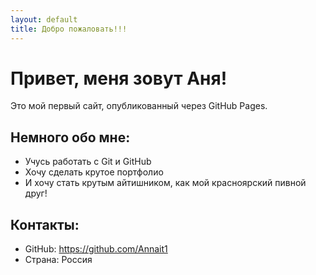 ```yaml
---
layout: default
title: Добро пожаловать!!!
---
```


# Привет, меня зовут Аня!

Это мой первый сайт, опубликованный через GitHub Pages.

## Немного обо мне:
- Учусь работать с Git и GitHub
- Хочу сделать крутое портфолио
- И хочу стать крутым айтишником, как мой красноярский пивной друг!

## Контакты:
- GitHub: https://github.com/Annait1
- Страна: Россия